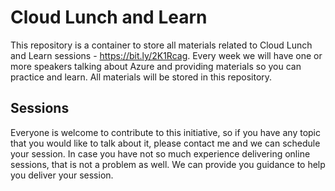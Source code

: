 # Cloud Lunch and Learn

This repository is a container to store all materials related to Cloud Lunch and Learn sessions - <https://bit.ly/2K1Rcag>.
Every week we will have one or more speakers talking about Azure and providing materials so you can practice and learn. All materials will be stored in this repository.

## Sessions

Everyone is welcome to contribute to this initiative, so if you have any topic that you would like to talk about it, please contact me and we can schedule your session. In case you have not so much experience delivering online sessions, that is not a problem as well. We can provide you guidance to help you deliver your session.

